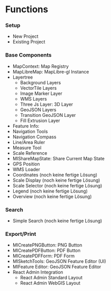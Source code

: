 # Functions 

### Setup
- New Project
- Existing Project

### Base Components
- MapContext: Map Registry
- MapLibreMap: MapLibre-gl Instance
- Layertree
  - Background Layers
  - VectorTile Layers
  - Image Marker Layer
  - WMS Layers
  - Three Js Layer: 3D Layer
  - GeoJSON Layers
  - Transition GeoJSON Layer 
  - Fill Extrusion Layer
- Feature Info:
- Navigation Tools
- Navigation Compass
- Line/Area Ruler
- Measure Tool
- Scale Reference
- MIShareMapState: Share Current Map State
- GPS Position
- WMS Loader
- Coordinates (noch keine fertige Lösung)
- Scale Display (noch keine fertige Lösung)
- Scale Selector (noch keine fertige Lösung)
- Legend (noch keine fertige Lösung)
- Overview (noch keine fertige Lösung)

### Search 
- Simple Search (noch keine fertige Lösung)

### Export/Print
- MICreatePNGButton: PNG Button
- MICreatePDFButton: PDF Button
- MICreatePDFForm: PDF Form 
- MISketchTools: GeoJSON Feature Editor (UI)
- MIFeature Editor: GeoJSON Feature Editor
- React Admin Integration
  - React Admin Standard Layout
  - React Admin WebGIS Layout